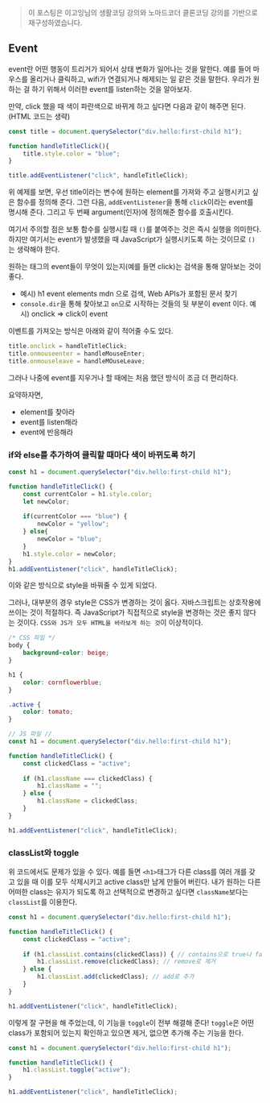 > 이 포스팅은 이고잉님의 생활코딩 강의와 노마드코더 클론코딩 강의를 기반으로 재구성하였습니다.

## Event



event란 어떤 행동이 트리거가 되어서 상태 변화가 일어나는 것을 말한다. 예를 들어 마우스를 올리거나 클릭하고, wifi가 연결되거나 해제되는 일 같은 것을 말한다. 우리가 원하는 걸 하기 위해서 이러한 event를 listen하는 것을 알아보자.



만약, click 했을 때 색이 파란색으로 바뀌게 하고 싶다면 다음과 같이 해주면 된다.(HTML 코드는 생략)



```javascript
const title = document.querySelector("div.hello:first-child h1");

function handleTitleClick(){
    title.style.color = "blue";
}

title.addEventListener("click", handleTitleClick);
```



위 예제를 보면, 우선 title이라는 변수에 원하는 element를 가져와 주고 실행시키고 싶은 함수를 정의해 준다. 그런 다음, `addEventListener`을  통해 `click`이라는 event를 명시해 준다. 그리고 두 번째 argument(인자)에 정의해준 함수를 호출시킨다.



여기서 주의할 점은 보통 함수를 실행시킬 때 `()`를 붙여주는 것은 즉시 실행을 의미한다. 하지만 여기서는 event가 발생했을 때 JavaScript가 실행시키도록 하는 것이므로 `()`는 생략해야 한다.



원하는 태그의 event들이 무엇이 있는지(예를 들면 click)는 검색을 통해 알아보는 것이 좋다.

- 예시) h1 event elements mdn 으로 검색, Web APIs가 포함된 문서 찾기
- `console.dir`을 통해 찾아보고 `on`으로 시작하는 것들의 뒷 부분이 event 이다. 예시) onclick => click이 event



이벤트를 가져오는 방식은 아래와 같이 적어줄 수도 있다.

```javascript
title.onclick = handleTitleClick;
title.onmouseenter = handleMouseEnter;
title.onmouseleave = handleMOuseLeave;
```



그러나 나중에 event를 지우거나 할 때에는 처음 했던 방식이 조금 더 편리하다.



요약하자면,

- element를 찾아라
- event를 listen해라
- event에 반응해라



### if와 else를 추가하여 클릭할 때마다 색이 바뀌도록 하기

```javascript
const h1 = document.querySelector("div.hello:first-child h1");

function handleTitleClick() {
    const currentColor = h1.style.color;
    let newColor;
    
    if(currentColor === "blue") {
		newColor = "yellow";
    } else{
        newColor = "blue";
    }
    h1.style.color = newColor;
}
h1.addEventListener("click", handleTitleClick);
```



이와 같은 방식으로 style을 바꿔줄 수 있게 되었다.



그러나, 대부분의 경우 style은 CSS가 변경하는 것이 옳다. 자바스크립트는 상호작용에 쓰이는 것이 적절하다. 즉 JavaScript가 직접적으로 style을 변경하는 것은 좋지 않다는 것이다. `CSS와 JS가 모두 HTML을 바라보게 하는 것`이 이상적이다.



```css
/* CSS 파일 */
body {
    background-color: beige;
}

h1 {
    color: cornflowerblue;
}

.active {
    color: tomato;
}
```

```javascript
// JS 파일 //
const h1 = document.querySelector("div.hello:first-child h1");

function handleTitleClick() {
    const clickedClass = "active";
    
    if (h1.className === clickedClass) {
        h1.className = "";
    } else {
        h1.className = clickedClass;
    }
}

h1.addEventListener("click", handleTitleClick);
```



### classList와 toggle



위 코드에서도 문제가 있을 수 있다. 예를 들면 `<h1>`태그가 다른 class를 여러 개를 갖고 있을 때 이를 모두 삭제시키고 active class만 남게 만들어 버린다. 내가 원하는 다른 어떠한 class는 유지가 되도록 하고 선택적으로 변경하고 싶다면 `className`보다는 `classList`를 이용한다.



```javascript
const h1 = document.querySelector("div.hello:first-child h1");

function handleTitleClick() {
    const clickedClass = "active";
    
    if (h1.classList.contains(clickedClass)) { // contains으로 true나 false를 반환시킨다
        h1.classList.remove(clickedClass); // remove로 제거
    } else {
        h1.classList.add(clickedClass); // add로 추가
    }
}

h1.addEventListener("click", handleTitleClick);
```



이렇게 잘 구현을 해 주었는데, 이 기능을 `toggle`이 전부 해결해 준다! `toggle`은 어떤 class가 포함되어 있는지 확인하고 있으면 제거, 없으면 추가해 주는 기능을 한다.



```javascript
const h1 = document.querySelector("div.hello:first-child h1");

function handleTitleClick() {
    h1.classList.toggle("active");
}

h1.addEventListener("click", handleTitleClick);
```

